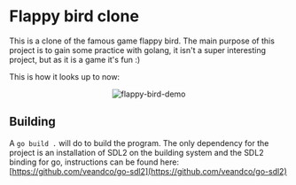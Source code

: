 # Flappy bird clone

This is a clone of the famous game flappy bird. The main purpose of this project is to gain some practice with golang, it isn't a super interesting project, but as it is a game it's fun :)

This is how it looks up to now:

<p align="center">
  <img src="demo/flappy.gif" alt="flappy-bird-demo" />
</p>

## Building

A `go build .` will do to build the program. The only dependency for the project is an installation of SDL2 on the building system and the SDL2 binding for go, instructions can be found here: [https://github.com/veandco/go-sdl2](https://github.com/veandco/go-sdl2)
